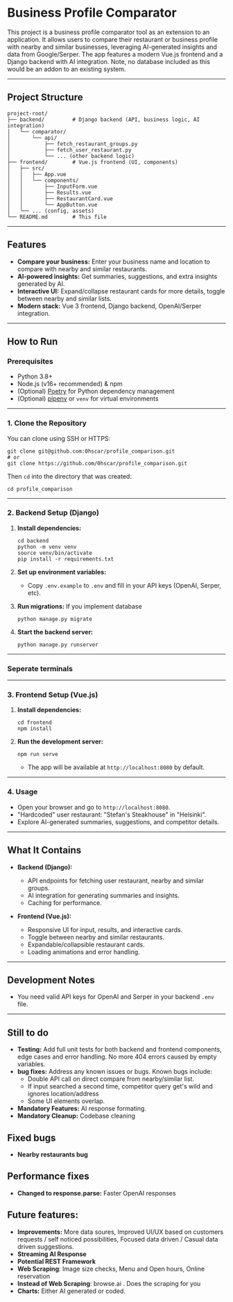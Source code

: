 # Business Profile Comparator

This project is a business profile comparator tool as an extension to an application. It allows users to compare their restaurant or business profile with nearby and similar businesses, leveraging AI-generated insights and data from Google/Serper. The app features a modern Vue.js frontend and a Django backend with AI integration. Note, no database included as this would be an addon to an existing system.

---

## Project Structure

```
project-root/
├── backend/         # Django backend (API, business logic, AI integration)
│   └── comparator/
│       └── api/
│           ├── fetch_restaurant_groups.py
│           ├── fetch_user_restaurant.py
│           └── ... (other backend logic)
├── frontend/        # Vue.js frontend (UI, components)
│   ├── src/
│   │   ├── App.vue
│   │   └── components/
│   │       ├── InputForm.vue
│   │       ├── Results.vue
│   │       ├── RestaurantCard.vue
│   │       └── AppButton.vue
│   └── ... (config, assets)
└── README.md        # This file
```

---

## Features

- **Compare your business:** Enter your business name and location to compare with nearby and similar restaurants.
- **AI-powered insights:** Get summaries, suggestions, and extra insights generated by AI.
- **Interactive UI:** Expand/collapse restaurant cards for more details, toggle between nearby and similar lists.
- **Modern stack:** Vue 3 frontend, Django backend, OpenAI/Serper integration.

---

## How to Run

### Prerequisites

- Python 3.8+
- Node.js (v16+ recommended) & npm
- (Optional) [Poetry](https://python-poetry.org/) for Python dependency management
- (Optional) [pipenv](https://pipenv.pypa.io/) or `venv` for virtual environments

---

### 1. Clone the Repository

You can clone using SSH or HTTPS:

```
git clone git@github.com:0hscar/profile_comparison.git
# or
git clone https://github.com/0hscar/profile_comparison.git
```

Then `cd` into the directory that was created:

```
cd profile_comparison
```

---

### 2. Backend Setup (Django)

1. **Install dependencies:**
   ```
   cd backend
   python -m venv venv
   source venv/bin/activate
   pip install -r requirements.txt
   ```

2. **Set up environment variables:**
   - Copy `.env.example` to `.env` and fill in your API keys (OpenAI, Serper, etc).

3. **Run migrations:** If you implement database
   ```
   python manage.py migrate
   ```

4. **Start the backend server:**
   ```
   python manage.py runserver
   ```

---
### Seperate terminals
---

### 3. Frontend Setup (Vue.js)

1. **Install dependencies:**
   ```
   cd frontend
   npm install
   ```

2. **Run the development server:**
   ```
   npm run serve
   ```
   - The app will be available at `http://localhost:8080` by default.

---

### 4. Usage

- Open your browser and go to `http://localhost:8080`.
- "Hardcoded" user restaurant: "Stefan's Steakhouse" in "Helsinki".
- Explore AI-generated summaries, suggestions, and competitor details.

---

## What It Contains

- **Backend (Django):**
  - API endpoints for fetching user restaurant, nearby and similar groups.
  - AI integration for generating summaries and insights.
  - Caching for performance.

- **Frontend (Vue.js):**
  - Responsive UI for input, results, and interactive cards.
  - Toggle between nearby and similar restaurants.
  - Expandable/collapsible restaurant cards.
  - Loading animations and error handling.

---

## Development Notes

- You need valid API keys for OpenAI and Serper in your backend `.env` file.

---

## Still to do

- **Testing:** Add full unit tests for both backend and frontend components, edge cases and error handling. No more 404 errors caused by empty variables.
- **bug fixes:** Address any known issues or bugs. Known bugs include:
  - Double API call on direct compare from nearby/similar list.
  - If input searched a second time, competitor query get's wild and ignores location/address
  - Some UI elements overlap.
- **Mandatory Features:** AI response formating.
- **Mandatory Cleanup:** Codebase cleaning 

## Fixed bugs

- **Nearby restaurants bug**

## Performance fixes

- **Changed to response.parse:** Faster OpenAI responses

## Future features:

- **Improvements:** More data soures, Improved UI/UX based on customers requests / self noticed possibilities, Focused data driven / Casual data driven suggestions.  
- **Streaming AI Response**
- **Potential REST Framework**
- **Web Scraping**: Image size checks, Menu and Open hours, Online reservation
- **Instead of Web Scraping**: browse.ai . Does the scraping for you
- **Charts:** Either AI generated or coded.
